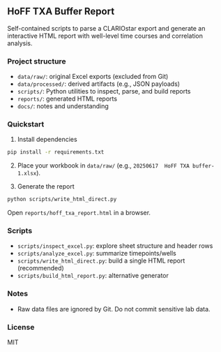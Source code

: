 ## HoFF TXA Buffer Report

Self-contained scripts to parse a CLARIOstar export and generate an interactive HTML report with well-level time courses and correlation analysis.

### Project structure
- `data/raw/`: original Excel exports (excluded from Git)
- `data/processed/`: derived artifacts (e.g., JSON payloads)
- `scripts/`: Python utilities to inspect, parse, and build reports
- `reports/`: generated HTML reports
- `docs/`: notes and understanding

### Quickstart
1) Install dependencies
```bash
pip install -r requirements.txt
```

2) Place your workbook in `data/raw/` (e.g., `20250617  HoFF TXA buffer-1.xlsx`).

3) Generate the report
```bash
python scripts/write_html_direct.py
```
Open `reports/hoff_txa_report.html` in a browser.

### Scripts
- `scripts/inspect_excel.py`: explore sheet structure and header rows
- `scripts/analyze_excel.py`: summarize timepoints/wells
- `scripts/write_html_direct.py`: build a single HTML report (recommended)
- `scripts/build_html_report.py`: alternative generator

### Notes
- Raw data files are ignored by Git. Do not commit sensitive lab data.

### License
MIT

